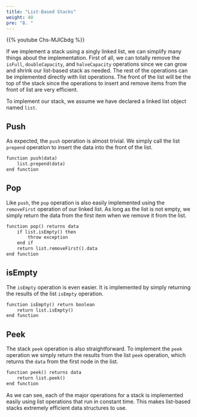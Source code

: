 ```yaml
---
title: "List-Based Stacks"
weight: 40
pre: "8. "
---
```

{{% youtube Chs-MJlCbdg %}}

If we implement a stack using a singly linked list, we can simplify many things about the implementation. First of all, we can totally remove the `isFull`, `doubleCapacity`, and `halveCapacity` operations since we can grow and shrink our list-based stack as needed. The rest of the operations can be implemented directly with list operations. The front of the list will be the top of the stack since the operations to insert and remove items from the front of list are very efficient.

To implement our stack, we assume we have declared a linked list object named `list`.

## Push

As expected, the `push` operation is almost trivial. We simply call the list `prepend` operation to insert the data into the front of the list.

```tex
function push(data)
	list.prepend(data)
end function
```

## Pop

Like `push`, the `pop` operation is also easily implemented using the `removeFirst` operation of our linked list. As long as the list is not empty, we simply return the data from the first item when we remove it from the list.

```tex
function pop() returns data
	if list.isEmpty() then
		throw exception
	end if
    return list.removeFirst().data
end function
```

## isEmpty
The `isEmpty` operation is even easier. It is implemented by simply returning the results of the list `isEmpty` operation.

```tex
function isEmpty() return boolean
	return list.isEmpty()
end function
```

## Peek
The stack `peek` operation is also straightforward. To implement the `peek` operation we simply return the results from the list `peek` operation, which returns the `data` from the first node in the list.

```tex
function peek() returns data
    return list.peek()
end function
```

As we can see, each of the major operations for a stack is implemented easily using list operations that run in constant time. This makes list-based stacks extremely efficient data structures to use.
